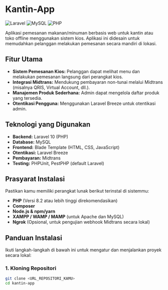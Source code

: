 # Kantin-App

![Laravel](https://img.shields.io/badge/Laravel-10-red?style=for-the-badge&logo=laravel)
![MySQL](https://img.shields.io/badge/MySQL-DB-blue?style=for-the-badge&logo=mysql)
![PHP](https://img.shields.io/badge/PHP-8.2%2B-purple?style=for-the-badge&logo=php)

Aplikasi pemesanan makanan/minuman berbasis web untuk kantin atau toko offline menggunakan sistem kios. Aplikasi ini didesain untuk memudahkan pelanggan melakukan pemesanan secara mandiri di lokasi.

## Fitur Utama

* **Sistem Pemesanan Kios:** Pelanggan dapat melihat menu dan melakukan pemesanan langsung dari perangkat kios.
* **Integrasi Midtrans:** Mendukung pembayaran non-tunai melalui Midtrans (misalnya QRIS, Virtual Account, dll.).
* **Manajemen Produk Sederhana:** Admin dapat mengelola daftar produk yang tersedia.
* **Otentikasi Pengguna:** Menggunakan Laravel Breeze untuk otentikasi admin.

## Teknologi yang Digunakan

* **Backend:** Laravel 10 (PHP)
* **Database:** MySQL
* **Frontend:** Blade Template (HTML, CSS, JavaScript)
* **Otentikasi:** Laravel Breeze
* **Pembayaran:** Midtrans
* **Testing:** PHPUnit, PestPHP (default Laravel)

## Prasyarat Instalasi

Pastikan kamu memiliki perangkat lunak berikut terinstal di sistemmu:

* **PHP** (Versi 8.2 atau lebih tinggi direkomendasikan)
* **Composer**
* **Node.js & npm/yarn**
* **XAMPP / WAMP / MAMP** (untuk Apache dan MySQL)
* **Ngrok** (Opsional, untuk pengujian webhook Midtrans secara lokal)

## Panduan Instalasi

Ikuti langkah-langkah di bawah ini untuk mengatur dan menjalankan proyek secara lokal:

### 1. Kloning Repositori

```bash
git clone <URL_REPOSITORI_KAMU>
cd kantin-app
